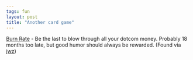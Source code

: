 ```yaml
---
tags: fun
layout: post
title: "Another card game"
---
```




<a href="http://www.burnrategame.com/">Burn Rate</a> - Be the last to blow through all your dotcom money. Probably 18 months too late, but good humor should always be rewarded. (Found via <a href="http://jwz.livejournal.com/">jwz</a>)


